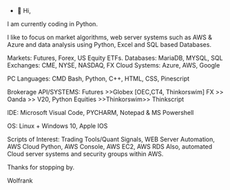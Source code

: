 - 👋 Hi, 

I am currently coding in Python. 

I like to focus on market algorithms, web server systems such as AWS & Azure and data analysis using Python, Excel and SQL based Databases. 

Markets:  Futures, Forex, US Equity ETFs.
Databases:  MariaDB, MYSQL, SQL
Exchanges:  CME, NYSE, NASDAQ, FX 
Cloud Systems:  Azure, AWS, Google

PC Languages:  CMD Bash, Python, C++, HTML, CSS, Pinescript 

Brokerage API/SYSTEMS: 
                      Futures >>Globex [OEC,CT4, Thinkorswim]
                      FX >> Oanda >> V20, Python 
                      Equities >>Thinkorswim>> Thinkscript
                      
                      

IDE:  Microsoft  Visual Code, PYCHARM, Notepad & MS Powershell  

OS: Linux + Windows 10, Apple IOS 

Scripts of Interest: Trading Tools/Quant Signals, WEB Server Automation, AWS Cloud Python, AWS Console, AWS EC2, AWS RDS 
Also, automated Cloud server systems and security groups within AWS.  

Thanks for stopping by.

Wolfrank




